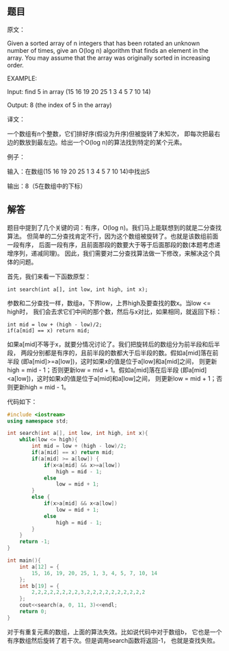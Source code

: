 ## 题目

原文：

Given a sorted array of n integers that has been rotated an unknown number of times, give an O(log n) algorithm that finds an element in the array. You may assume that the array was originally sorted in increasing order.

EXAMPLE:

Input: find 5 in array (15 16 19 20 25 1 3 4 5 7 10 14)

Output: 8 (the index of 5 in the array)

译文：

一个数组有n个整数，它们排好序(假设为升序)但被旋转了未知次， 即每次把最右边的数放到最左边。给出一个O(log n)的算法找到特定的某个元素。

例子：

输入：在数组(15 16 19 20 25 1 3 4 5 7 10 14)中找出5

输出：8（5在数组中的下标）

## 解答

题目中提到了几个关键的词：有序，O(log n)。我们马上能联想到的就是二分查找算法。 但简单的二分查找肯定不行，因为这个数组被旋转了。也就是该数组前面一段有序， 后面一段有序，且前面那段的数要大于等于后面那段的数(本题考虑递增序列，递减同理)。 因此，我们需要对二分查找算法做一下修改，来解决这个具体的问题。

首先，我们来看一下函数原型：

```
int search(int a[], int low, int high, int x);

```

参数和二分查找一样，数组a，下界low，上界high及要查找的数x。当low <= high时， 我们会去求它们中间的那个数，然后与x对比，如果相同，就返回下标：

```
int mid = low + (high - low)/2;
if(a[mid] == x) return mid;

```

如果a[mid]不等于x，就要分情况讨论了。我们把旋转后的数组分为前半段和后半段， 两段分别都是有序的，且前半段的数都大于后半段的数。假如a[mid]落在前半段 (即a[mid]>=a[low])，这时如果x的值是位于a[low]和a[mid]之间， 则更新high = mid - 1；否则更新low = mid + 1。假如a[mid]落在后半段 (即a[mid]<a[low])，这时如果x的值是位于a[mid]和a[low]之间， 则更新low = mid + 1；否则更新high = mid - 1。

代码如下：

```cpp
#include <iostream>
using namespace std;

int search(int a[], int low, int high, int x){
    while(low <= high){
        int mid = low + (high - low)/2;
        if(a[mid] == x) return mid;
        if(a[mid] >= a[low]) {
            if(x<a[mid] && x>=a[low])
                high = mid - 1;
            else
                low = mid + 1;
        }
        else {
            if(x>a[mid] && x<a[low])
                low = mid + 1;
            else
                high = mid - 1;
        }
    }
    return -1;
}

int main(){
    int a[12] = {
        15, 16, 19, 20, 25, 1, 3, 4, 5, 7, 10, 14
    };
    int b[19] = {
        2,2,2,2,2,2,2,2,3,2,2,2,2,2,2,2,2,2,2
    };
    cout<<search(a, 0, 11, 3)<<endl;
    return 0;
}

```

对于有重复元素的数组，上面的算法失效。比如说代码中对于数组b， 它也是一个有序数组然后旋转了若干次。但是调用search函数将返回-1， 也就是查找失败。